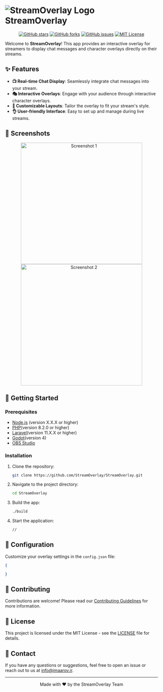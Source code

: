 
# ![StreamOverlay Logo](https://placeholder.com/logo.png) StreamOverlay

<p align="center">
  <a href="https://github.com/StreamOverlay/StreamOverlay/stargazers"><img alt="GitHub stars" src="https://img.shields.io/github/stars/StreamOverlay/StreamOverlay.svg?style=for-the-badge&logo=github"></a>
  <a href="https://github.com/StreamOverlay/StreamOverlay/network"><img alt="GitHub forks" src="https://img.shields.io/github/forks/StreamOverlay/StreamOverlay.svg?style=for-the-badge&logo=github"></a>
  <a href="https://github.com/StreamOverlay/StreamOverlay/issues"><img alt="GitHub issues" src="https://img.shields.io/github/issues/StreamOverlay/StreamOverlay.svg?style=for-the-badge&logo=github"></a>
  <a href="https://github.com/StreamOverlay/StreamOverlay/blob/main/LICENSE"><img alt="MIT License" src="https://img.shields.io/github/license/StreamOverlay/StreamOverlay.svg?style=for-the-badge&logo=github"></a>
</p>

Welcome to **StreamOverlay**! This app provides an interactive overlay for streamers to display chat messages and character overlays directly on their streams.

## ✨ Features

- **📺 Real-time Chat Display**: Seamlessly integrate chat messages into your stream.
- **🎭 Interactive Overlays**: Engage with your audience through interactive character overlays.
- **🎨 Customizable Layouts**: Tailor the overlay to fit your stream's style.
- **👌 User-friendly Interface**: Easy to set up and manage during live streams.

## 📸 Screenshots

<p align="center">
  <img src="https://placeholder.com/screenshot1.png" alt="Screenshot 1" width="400">
  <img src="https://placeholder.com/screenshot2.png" alt="Screenshot 2" width="400">
</p>

## 🚀 Getting Started

### Prerequisites

- [Node.js](https://nodejs.org/) (version X.X.X or higher)
- [PHP](https://php.net)(version 8.2.0 or higher)
- [Laravel](laravel.com)(version 11.X.X or higher)
- [Godot](https://godotengine.org/download/)(version 4)
- [OBS Studio](https://obsproject.com/)

### Installation

1. Clone the repository:
    ```sh
    git clone https://github.com/StreamOverlay/StreamOverlay.git
    ```
2. Navigate to the project directory:
    ```sh
    cd StreamOverlay
    ```
3. Build the app:
    ```sh
    ./build
    ```
4. Start the application:
    ```sh
    //
    ```

## 🔧 Configuration

Customize your overlay settings in the `config.json` file:
```json
{

}
```

## 🤝 Contributing

Contributions are welcome! Please read our [Contributing Guidelines](CONTRIBUTING.md) for more information.

## 📄 License

This project is licensed under the MIT License - see the [LICENSE](LICENSE) file for details.

## 💬 Contact

If you have any questions or suggestions, feel free to open an issue or reach out to us at [info@imaarov.ir](mailto:info@imaarov.ir).

---

<p align="center">Made with ❤️ by the StreamOverlay Team</p>

